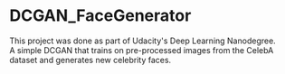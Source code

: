 # DCGAN_FaceGenerator  
This project was done as part of Udacity's Deep Learning Nanodegree.  
A simple DCGAN that trains on pre-processed images from the CelebA dataset and generates new celebrity faces.  
